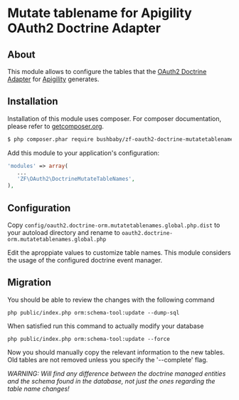 Mutate tablename for Apigility OAuth2 Doctrine Adapter
======================================================

About
-----

This module allows to configure the tables that the [OAuth2 Doctrine Adapter](https://github.com/TomHAnderson/zf-oauth2-doctrine) for [Apigility](https://apigility.org) generates.
 

Installation
------------

Installation of this module uses composer. For composer documentation, please refer to [getcomposer.org](http://getcomposer.org/).

```sh
$ php composer.phar require bushbaby/zf-oauth2-doctrine-mutatetablenames "~0.1"
```

Add this module to your application's configuration:

```php
'modules' => array(
   ...
   'ZF\OAuth2\DoctrineMutateTableNames',
),
```


Configuration
-------------

Copy `config/oauth2.doctrine-orm.mutatetablenames.global.php.dist` to your autoload directory and rename to `oauth2.doctrine-orm.mutatetablenames.global.php`

Edit the aproppiate values to customize table names. This module considers the usage of the configured doctrine event manager.


Migration
---------

You should be able to review the changes with the following command

```
php public/index.php orm:schema-tool:update --dump-sql
```

When satisfied run this command to actually modify your database

```
php public/index.php orm:schema-tool:update --force
```

Now you should manually copy the relevant information to the new tables. Old tables are not removed unless you specify the '--complete' flag.

*WARNING: Will find any difference between the doctrine managed entities and the schema found in the database, not just the ones regarding the table name changes!* 
